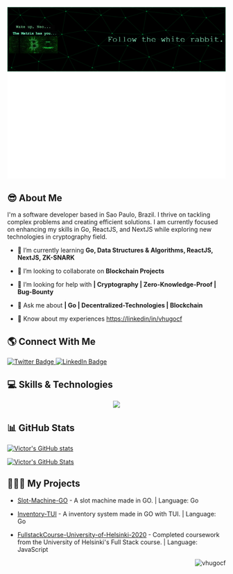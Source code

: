 
![Header](./github-header-image.png)
![Image alt text](./hello.svg)



## 😎 About Me

I'm a software developer based in Sao Paulo, Brazil. I thrive on tackling complex problems and creating efficient solutions. I am currently focused on enhancing my skills in Go, ReactJS, and NextJS while exploring new technologies in cryptography field.


- 🌱 I’m currently learning **Go, Data Structures & Algorithms, ReactJS, NextJS, ZK-SNARK**

- 👯 I’m looking to collaborate on **Blockchain Projects**

- 🤝 I’m looking for help with **| Cryptography | Zero-Knowledge-Proof | Bug-Bounty**

- 💬 Ask me about **| Go | Decentralized-Technologies | Blockchain**

- 📄 Know about my experiences [https://linkedin/in/vhugocf](https://linkedin.com/in/vhugocf)

## 🌎 Connect With Me

<div id="badges">
  <a href="https://x.com/vhugocf">
  <img src="https://img.shields.io/badge/Twitter-black?style=for-the-badge&logo=x&logoColor=white" alt="Twitter Badge"/>
  </a>
  
  <a href="https://linkedin.com/in/vhugocf">
    <img src="https://img.shields.io/badge/LinkedIn-blue?style=for-the-badge&logo=linkedin&logoColor=white" alt="LinkedIn Badge"/>
  </a>
</div>

## 💻 Skills & Technologies

<p align="center">
  <a href="https://skillicons.dev">
    <img src="https://skillicons.dev/icons?i=go,react,next,nodejs,typescript,bash,docker,linux,git,postgresql,mongodb" />
  </a>
</p>

## 📊 GitHub Stats


<!-- ![GitHub Stats](https://github-readme-stats.vercel.app/api/top-langs/?username=vhugocf&theme=tokyonight&show_icons=true&hide_border=false&layout=compact) -->


[![Victor's GitHub stats](https://github-readme-stats.vercel.app/api/top-langs?username=vhugocf&hide=html,scss,stylus,blade,jupyter%20notebook,css,shell,batchfile,dockerfile&theme=tokyonight&show_icons=true)](https://github.com/vhugocf)


[![Victor's GitHub Stats][github-readme-stats-vercel-app]][github-readme-stats]


<!-- REFERENCE LINKS -->
<!-- GITHUB PROFILE STATS VERCEL APP -->
[github-readme-stats-vercel-app]: https://github-readme-stats.vercel.app/api?username=vhugocf&theme=tokyonight&show_icons=true
[github-readme-stats]: https://github.com/anuraghazra/github-readme-stats



## 👨🏻‍💻 My Projects
  
- [Slot-Machine-GO](https://github.com/vhugocf/go-project-slotmachine) - A slot machine made in GO. | Language: Go


- [Inventory-TUI](https://github.com/vhugocf/go-inventory-tui) - A inventory system made in GO with TUI.  | Language: Go 

  
- [FullstackCourse-University-of-Helsinki-2020](https://github.com/vhugocf/FullstackCourse-University-of-Helsinki-2020) - Completed coursework from the University of Helsinki's Full Stack course. | Language: JavaScript



<p align="right"> <img src="https://komarev.com/ghpvc/?username=vhugocf&label=Profile%20views&color=0e75b6&style=flat" alt="vhugocf" /> </p>

<!--
is not important
  <img height=200 src="https://github-readme-stats.vercel.app/api?username=vhugocf&theme=tokyonight&show_icons=true&locale=en&card_width=320"/>
-->
